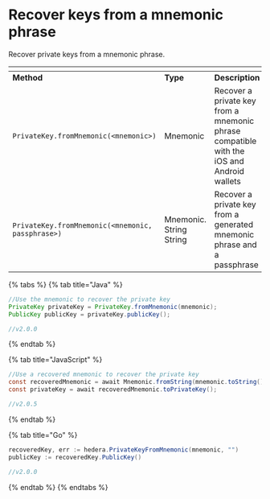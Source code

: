 # Recover keys from a mnemonic phrase

Recover private keys from a mnemonic phrase.

<table data-header-hidden><thead><tr><th></th><th width="145.33333333333331"></th><th></th></tr></thead><tbody><tr><td><strong>Method</strong></td><td><strong>Type</strong></td><td><strong>Description</strong></td></tr><tr><td><code>PrivateKey.fromMnemonic(&#x3C;mnemonic>)</code></td><td>Mnemonic</td><td>Recover a private key from a mnemonic phrase compatible with the iOS and Android wallets</td></tr><tr><td><code>PrivateKey.fromMnemonic(&#x3C;mnemonic, passphrase>)</code></td><td>Mnemonic. String String</td><td>Recover a private key from a generated mnemonic phrase and a passphrase</td></tr></tbody></table>

{% tabs %}
{% tab title="Java" %}
```java
//Use the mnemonic to recover the private key
PrivateKey privateKey = PrivateKey.fromMnemonic(mnemonic);
PublicKey publicKey = privateKey.publicKey();

//v2.0.0
```
{% endtab %}

{% tab title="JavaScript" %}
```java
//Use a recovered mnemonic to recover the private key
const recoveredMnemonic = await Mnemonic.fromString(mnemonic.toString());
const privateKey = await recoveredMnemonic.toPrivateKey();

//v2.0.5
```
{% endtab %}

{% tab title="Go" %}
```java
recoveredKey, err := hedera.PrivateKeyFromMnemonic(mnemonic, "")
publicKey := recoveredKey.PublicKey()

//v2.0.0
```
{% endtab %}
{% endtabs %}
